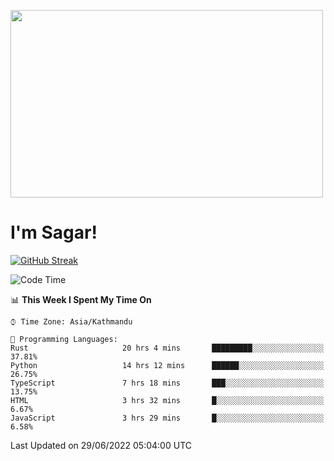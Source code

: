 
<img src="https://media.giphy.com/media/3ornk57KwDXf81rjWM/giphy.gif" width="500" height="300" frameBorder="0" class="giphy-embed" allowFullScreen></img>

#   I'm Sagar!
[![GitHub Streak](https://github-readme-streak-stats.herokuapp.com/?user=sgr2848)](https://git.io/streak-stats)
<!--START_SECTION:waka-->
![Code Time](http://img.shields.io/badge/Code%20Time-0%20secs-blue)

📊 **This Week I Spent My Time On** 

```text
⌚︎ Time Zone: Asia/Kathmandu

💬 Programming Languages: 
Rust                     20 hrs 4 mins       █████████░░░░░░░░░░░░░░░░   37.81% 
Python                   14 hrs 12 mins      ██████░░░░░░░░░░░░░░░░░░░   26.75% 
TypeScript               7 hrs 18 mins       ███░░░░░░░░░░░░░░░░░░░░░░   13.75% 
HTML                     3 hrs 32 mins       █░░░░░░░░░░░░░░░░░░░░░░░░   6.67% 
JavaScript               3 hrs 29 mins       █░░░░░░░░░░░░░░░░░░░░░░░░   6.58%

```


 Last Updated on 29/06/2022 05:04:00 UTC
<!--END_SECTION:waka-->
